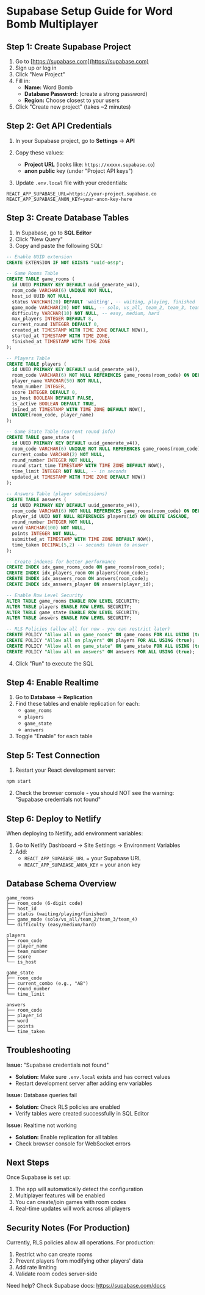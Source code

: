# Supabase Setup Guide for Word Bomb Multiplayer

## Step 1: Create Supabase Project

1. Go to [https://supabase.com](https://supabase.com)
2. Sign up or log in
3. Click "New Project"
4. Fill in:
   - **Name:** Word Bomb
   - **Database Password:** (create a strong password)
   - **Region:** Choose closest to your users
5. Click "Create new project" (takes ~2 minutes)

## Step 2: Get API Credentials

1. In your Supabase project, go to **Settings** → **API**
2. Copy these values:
   - **Project URL** (looks like: `https://xxxxx.supabase.co`)
   - **anon public** key (under "Project API keys")

3. Update `.env.local` file with your credentials:
```env
REACT_APP_SUPABASE_URL=https://your-project.supabase.co
REACT_APP_SUPABASE_ANON_KEY=your-anon-key-here
```

## Step 3: Create Database Tables

1. In Supabase, go to **SQL Editor**
2. Click "New Query"
3. Copy and paste the following SQL:

```sql
-- Enable UUID extension
CREATE EXTENSION IF NOT EXISTS "uuid-ossp";

-- Game Rooms Table
CREATE TABLE game_rooms (
  id UUID PRIMARY KEY DEFAULT uuid_generate_v4(),
  room_code VARCHAR(6) UNIQUE NOT NULL,
  host_id UUID NOT NULL,
  status VARCHAR(20) DEFAULT 'waiting', -- waiting, playing, finished
  game_mode VARCHAR(20) NOT NULL, -- solo, vs_all, team_2, team_3, team_4
  difficulty VARCHAR(10) NOT NULL, -- easy, medium, hard
  max_players INTEGER DEFAULT 8,
  current_round INTEGER DEFAULT 0,
  created_at TIMESTAMP WITH TIME ZONE DEFAULT NOW(),
  started_at TIMESTAMP WITH TIME ZONE,
  finished_at TIMESTAMP WITH TIME ZONE
);

-- Players Table
CREATE TABLE players (
  id UUID PRIMARY KEY DEFAULT uuid_generate_v4(),
  room_code VARCHAR(6) NOT NULL REFERENCES game_rooms(room_code) ON DELETE CASCADE,
  player_name VARCHAR(50) NOT NULL,
  team_number INTEGER,
  score INTEGER DEFAULT 0,
  is_host BOOLEAN DEFAULT FALSE,
  is_active BOOLEAN DEFAULT TRUE,
  joined_at TIMESTAMP WITH TIME ZONE DEFAULT NOW(),
  UNIQUE(room_code, player_name)
);

-- Game State Table (current round info)
CREATE TABLE game_state (
  id UUID PRIMARY KEY DEFAULT uuid_generate_v4(),
  room_code VARCHAR(6) UNIQUE NOT NULL REFERENCES game_rooms(room_code) ON DELETE CASCADE,
  current_combo VARCHAR(2) NOT NULL,
  round_number INTEGER NOT NULL,
  round_start_time TIMESTAMP WITH TIME ZONE DEFAULT NOW(),
  time_limit INTEGER NOT NULL, -- in seconds
  updated_at TIMESTAMP WITH TIME ZONE DEFAULT NOW()
);

-- Answers Table (player submissions)
CREATE TABLE answers (
  id UUID PRIMARY KEY DEFAULT uuid_generate_v4(),
  room_code VARCHAR(6) NOT NULL REFERENCES game_rooms(room_code) ON DELETE CASCADE,
  player_id UUID NOT NULL REFERENCES players(id) ON DELETE CASCADE,
  round_number INTEGER NOT NULL,
  word VARCHAR(100) NOT NULL,
  points INTEGER NOT NULL,
  submitted_at TIMESTAMP WITH TIME ZONE DEFAULT NOW(),
  time_taken DECIMAL(5,2) -- seconds taken to answer
);

-- Create indexes for better performance
CREATE INDEX idx_game_rooms_code ON game_rooms(room_code);
CREATE INDEX idx_players_room ON players(room_code);
CREATE INDEX idx_answers_room ON answers(room_code);
CREATE INDEX idx_answers_player ON answers(player_id);

-- Enable Row Level Security
ALTER TABLE game_rooms ENABLE ROW LEVEL SECURITY;
ALTER TABLE players ENABLE ROW LEVEL SECURITY;
ALTER TABLE game_state ENABLE ROW LEVEL SECURITY;
ALTER TABLE answers ENABLE ROW LEVEL SECURITY;

-- RLS Policies (allow all for now - you can restrict later)
CREATE POLICY "Allow all on game_rooms" ON game_rooms FOR ALL USING (true);
CREATE POLICY "Allow all on players" ON players FOR ALL USING (true);
CREATE POLICY "Allow all on game_state" ON game_state FOR ALL USING (true);
CREATE POLICY "Allow all on answers" ON answers FOR ALL USING (true);
```

4. Click "Run" to execute the SQL

## Step 4: Enable Realtime

1. Go to **Database** → **Replication**
2. Find these tables and enable replication for each:
   - `game_rooms`
   - `players`
   - `game_state`
   - `answers`
3. Toggle "Enable" for each table

## Step 5: Test Connection

1. Restart your React development server:
```bash
npm start
```

2. Check the browser console - you should NOT see the warning:
   "Supabase credentials not found"

## Step 6: Deploy to Netlify

When deploying to Netlify, add environment variables:

1. Go to Netlify Dashboard → Site Settings → Environment Variables
2. Add:
   - `REACT_APP_SUPABASE_URL` = your Supabase URL
   - `REACT_APP_SUPABASE_ANON_KEY` = your anon key

## Database Schema Overview

```
game_rooms
├── room_code (6-digit code)
├── host_id
├── status (waiting/playing/finished)
├── game_mode (solo/vs_all/team_2/team_3/team_4)
└── difficulty (easy/medium/hard)

players
├── room_code
├── player_name
├── team_number
├── score
└── is_host

game_state
├── room_code
├── current_combo (e.g., "AB")
├── round_number
└── time_limit

answers
├── room_code
├── player_id
├── word
├── points
└── time_taken
```

## Troubleshooting

**Issue:** "Supabase credentials not found"
- **Solution:** Make sure `.env.local` exists and has correct values
- Restart development server after adding env variables

**Issue:** Database queries fail
- **Solution:** Check RLS policies are enabled
- Verify tables were created successfully in SQL Editor

**Issue:** Realtime not working
- **Solution:** Enable replication for all tables
- Check browser console for WebSocket errors

## Next Steps

Once Supabase is set up:
1. The app will automatically detect the configuration
2. Multiplayer features will be enabled
3. You can create/join games with room codes
4. Real-time updates will work across all players

## Security Notes (For Production)

Currently, RLS policies allow all operations. For production:
1. Restrict who can create rooms
2. Prevent players from modifying other players' data
3. Add rate limiting
4. Validate room codes server-side

Need help? Check Supabase docs: https://supabase.com/docs
